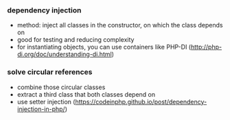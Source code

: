 ### dependency injection

- method: inject all classes in the constructor, on which the class depends on
- good for testing and reducing complexity
- for instantiating objects, you can use containers like PHP-DI (http://php-di.org/doc/understanding-di.html)

### solve circular references

- combine those circular classes
- extract a third class that both classes depend on
- use setter injection (https://codeinphp.github.io/post/dependency-injection-in-php/)